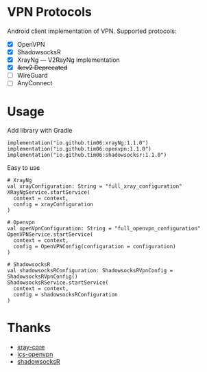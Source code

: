 # VPN Protocols
Android client implementation of VPN. Supported protocols:
- [x] OpenVPN
- [x] ShadowsocksR
- [x] XrayNg — V2RayNg implementation
- [x] ~~Ikev2 Deprecated~~
- [ ] WireGuard
- [ ] AnyConnect

# Usage
Add library with Gradle
```
implementation("io.github.tim06:xrayNg:1.1.0")
implementation("io.github.tim06:openvpn:1.1.0")
implementation("io.github.tim06:shadowsocksr:1.1.0")
```
Easy to use
```
# XrayNg
val xrayConfiguration: String = "full_xray_configuration"
XRayNgService.startService(
  context = context,
  config = xrayConfiguration
)

# Openvpn
val openVpnConfiguration: String = "full_openvpn_configuration"
OpenVPNService.startService(
  context = context,
  config = OpenVPNConfig(configuration = configuration)
)

# ShadowsocksR
val shadowsocksRConfiguration: ShadowsocksRVpnConfig = ShadowsocksRVpnConfig()
ShadowsocksRService.startService(
  context = context,
  config = shadowsocksRConfiguration
)
```

# Thanks
- [xray-core](https://github.com/XTLS/Xray-core/)
- [ics-openvpn](https://github.com/schwabe/ics-openvpn/)
- [shadowsocksR](https://github.com/shadowsocksrr/shadowsocksr-libev/)

